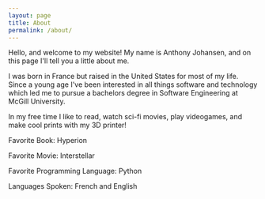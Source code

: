 ```yaml
---
layout: page
title: About
permalink: /about/
---
```


Hello, and welcome to my website! My name is Anthony Johansen, and on this page I'll tell you a little about me.

I was born in France but raised in the United States for most of my life. Since a young age I've been interested in all things software and technology which led me to pursue a bachelors degree in Software Engineering at McGill University. 

In my free time I like to read, watch sci-fi movies, play videogames, and make cool prints with my 3D printer! 

Favorite Book: Hyperion

Favorite Movie: Interstellar

Favorite Programming Language: Python

Languages Spoken: French and English

